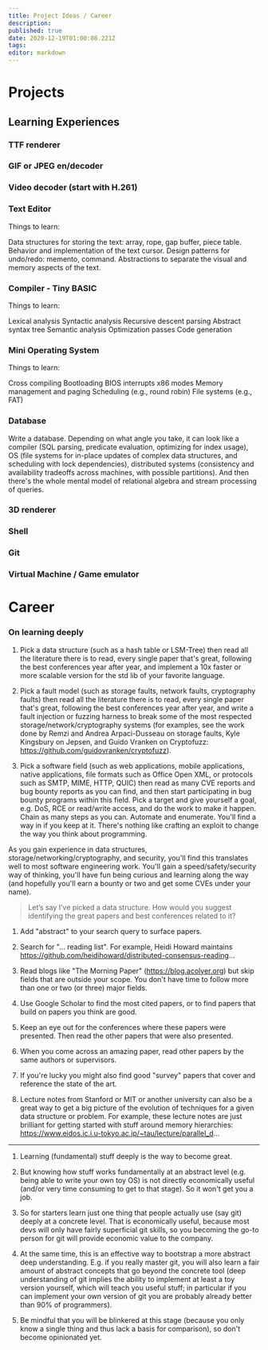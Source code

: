 ```yaml
---
title: Project Ideas / Career
description: 
published: true
date: 2020-12-19T01:00:08.221Z
tags: 
editor: markdown
---
```


# Projects
## Learning Experiences


### TTF renderer
### GIF or JPEG en/decoder
### Video decoder (start with H.261)
### Text Editor
Things to learn:

Data structures for storing the text: array, rope, gap buffer, piece table.
Behavior and implementation of the text cursor.
Design patterns for undo/redo: memento, command.
Abstractions to separate the visual and memory aspects of the text.

### Compiler - Tiny BASIC
Things to learn:

Lexical analysis
Syntactic analysis
Recursive descent parsing
Abstract syntax tree
Semantic analysis
Optimization passes
Code generation

### Mini Operating System
Things to learn:

Cross compiling
Bootloading
BIOS interrupts
x86 modes
Memory management and paging
Scheduling (e.g., round robin)
File systems (e.g., FAT)

### Database
Write a database. Depending on what angle you take, it can look like a compiler (SQL parsing, predicate evaluation, optimizing for index usage), OS (file systems for in-place updates of complex data structures, and scheduling with lock dependencies), distributed systems (consistency and availability tradeoffs across machines, with possible partitions).
And then there's the whole mental model of relational algebra and stream processing of queries.

### 3D renderer

### Shell

### Git

### Virtual Machine / Game emulator


# Career

### On learning deeply
1. Pick a data structure (such as a hash table or LSM-Tree) then read all the literature there is to read, every single paper that's great, following the best conferences year after year, and implement a 10x faster or more scalable version for the std lib of your favorite language.

2. Pick a fault model (such as storage faults, network faults, cryptography faults) then read all the literature there is to read, every single paper that's great, following the best conferences year after year, and write a fault injection or fuzzing harness to break some of the most respected storage/network/cryptography systems (for examples, see the work done by Remzi and Andrea Arpaci-Dusseau on storage faults, Kyle Kingsbury on Jepsen, and Guido Vranken on Cryptofuzz: https://github.com/guidovranken/cryptofuzz).

3. Pick a software field (such as web applications, mobile applications, native applications, file formats such as Office Open XML, or protocols such as SMTP, MIME, HTTP, QUIC) then read as many CVE reports and bug bounty reports as you can find, and then start participating in bug bounty programs within this field. Pick a target and give yourself a goal, e.g. DoS, RCE or read/write access, and do the work to make it happen. Chain as many steps as you can. Automate and enumerate. You'll find a way in if you keep at it. There's nothing like crafting an exploit to change the way you think about programming.

As you gain experience in data structures, storage/networking/cryptography, and security, you'll find this translates well to most software engineering work. You'll gain a speed/safety/security way of thinking, you'll have fun being curious and learning along the way (and hopefully you'll earn a bounty or two and get some CVEs under your name).


> Let’s say I’ve picked a data structure. How would you suggest identifying the great papers and best conferences related to it?

1. Add "abstract" to your search query to surface papers.

2. Search for "... reading list". For example, Heidi Howard maintains https://github.com/heidihoward/distributed-consensus-reading...

3. Read blogs like "The Morning Paper" (https://blog.acolyer.org) but skip fields that are outside your scope. You don't have time to follow more than one or two (or three) major fields.

4. Use Google Scholar to find the most cited papers, or to find papers that build on papers you think are good.

5. Keep an eye out for the conferences where these papers were presented. Then read the other papers that were also presented.

6. When you come across an amazing paper, read other papers by the same authors or supervisors.

7. If you're lucky you might also find good "survey" papers that cover and reference the state of the art.

8. Lecture notes from Stanford or MIT or another university can also be a great way to get a big picture of the evolution of techniques for a given data structure or problem. For example, these lecture notes are just brilliant for getting started with stuff around memory hierarchies: https://www.eidos.ic.i.u-tokyo.ac.jp/~tau/lecture/parallel_d...



---

1. Learning (fundamental) stuff deeply is the way to become great.

2. But knowing how stuff works fundamentally at an abstract level (e.g. being able to write your own toy OS) is not directly economically useful (and/or very time consuming to get to that stage). So it won't get you a job.

3. So for starters learn just one thing that people actually use (say git) deeply at a concrete level. That is economically useful, because most devs will only have fairly superficial git skills, so you becoming the go-to person for git will provide economic value to the company.

4. At the same time, this is an effective way to bootstrap a more abstract deep understanding. E.g. if you really master git, you will also learn a fair amount of abstract concepts that go beyond the concrete tool (deep understanding of git implies the ability to implement at least a toy version yourself, which will teach you useful stuff; in particular if you can implement your own version of git you are probably already better than 90% of programmers).

5. Be mindful that you will be blinkered at this stage (because you only know a single thing and thus lack a basis for comparison), so don't become opinionated yet.






### 

